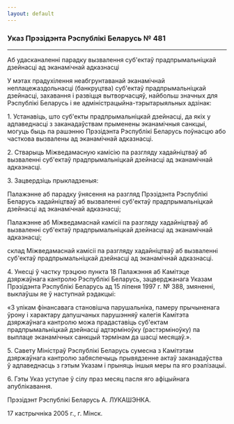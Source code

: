 ```yaml
---
layout: default
---
```


### Указ Прэзідэнта Рэспублікі Беларусь № 481

****

<span class="underline"></span>

Аб удасканаленні парадку вызвалення суб'ектаў прадпрымальніцкай
дзейнасці ад эканамічнай адказнасці

У мэтах прадухілення неабгрунтаванай эканамічнай неплацежаздольнасці
(банкруцтва) суб'ектаў прадпрымальніцкай дзейнасці, захавання і
развіцця вытворчасцяў, найбольш значных для Рэспублікі Беларусь і
яе адміністрацыйна-тэрытарыяльных адзінак:

1\. Устанавіць, што суб'екты прадпрымальніцкай дзейнасці, да якіх у
адпаведнасці з заканадаўствам прыменены эканамічныя санкцыі, могуць
быць па рашэнню Прэзідэнта Рэспублікі Беларусь поўнасцю або часткова
вызвалены ад эканамічнай адказнасці.

2\. Стварыць Міжведамасную камісію па разгляду хадайніцтваў аб
вызваленні суб'ектаў прадпрымальніцкай дзейнасці ад
эканамічнай адказнасці.

3\. Зацвердзіць прыкладзеныя:

Палажэнне аб парадку ўнясення на разгляд Прэзідэнта Рэспублікі Беларусь
хадайніцтваў аб вызваленні суб'ектаў прадпрымальніцкай дзейнасці ад
эканамічнай адказнасці;

Палажэнне аб Міжведамаснай камісіі па разгляду хадайніцтваў аб
вызваленні суб'ектаў прадпрымальніцкай дзейнасці ад
эканамічнай адказнасці;

склад Міжведамаснай камісіі па разгляду хадайніцтваў аб вызваленні
суб'ектаў прадпрымальніцкай дзейнасці ад эканамічнай адказнасці.

4\. Унесці ў частку трэцюю пункта 18 Палажэння аб Камітэце дзяржаўнага
кантролю Рэспублікі Беларусь, зацверджанага Указам Прэзідэнта
Рэспублікі Беларусь ад 15 ліпеня 1997 г. № 388, змяненні,
выклаўшы яе ў наступнай рэдакцыі:

«З улікам фінансавага становішча парушальніка, памеру прычыненага ўрону
і характару дапушчаных парушэнняў калегія Камітэта дзяржаўнага кантролю
можа прадаставіць суб'ектам прадпрымальніцкай дзейнасці адтэрміноўку
(растэрміноўку) па выплаце эканамічных санкцый тэрмінам да шасці
месяцаў.».

5\. Савету Міністраў Рэспублікі Беларусь сумесна з Камітэтам дзяржаўнага
кантролю забяспечыць прывядзенне актаў заканадаўства ў адпаведнасць з
гэтым Указам і прыняць іншыя меры па яго рэалізацыі.

6\. Гэты Указ уступае ў сілу праз месяц пасля яго афіцыйнага
апублікавання.

Прэзідэнт Рэспублікі Беларусь А. ЛУКАШЭНКА.

17 кастрычніка 2005 г., г. Мінск.

